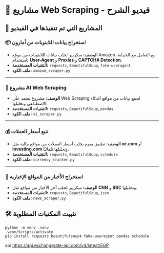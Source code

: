 # 📝 مشاريع Web Scraping - فيديو الشرح

## 📌 المشاريع التي تم تنفيذها في الفيديو

### 📦 استخراج بيانات اللابتوبات من أمازون
- **الوصف:** سكريبر لجلب بيانات اللابتوبات من موقع Amazon، مع التعامل مع الحماية باستخدام **User-Agent** و **Proxies** و **CAPTCHA Detection**.  
- **التقنيات المستخدمة:** `requests`, `BeautifulSoup`, `fake-useragent`  
- **ملف الكود:** `amazon_scraper.py`  

---

### 🤖 مشروع AI Web Scraping
- **الوصف:** مشروع يعتمد على Web Scraping لجمع بيانات من مواقع الذكاء الاصطناعي وتحليلها.  
- **التقنيات المستخدمة:** `requests`, `BeautifulSoup`, `pandas`  
- **ملف الكود:** `ai_scraper.py`  

---

### 💰 تتبع أسعار العملات
- **الوصف:** تطبيق يقوم بجلب أسعار العملات من مواقع مالية مثل **xe.com** أو **investing.com** وتحليلها تلقائيًا.  
- **التقنيات المستخدمة:** `requests`, `BeautifulSoup`, `schedule`  
- **ملف الكود:** `currency_tracker.py`  

---

### 📰 استخراج الأخبار من المواقع الإخبارية
- **الوصف:** سكريبر لجلب آخر الأخبار من مواقع مثل **CNN** و **BBC** وتحليلها.  
- **التقنيات المستخدمة:** `requests`, `BeautifulSoup`, `json`  
- **ملف الكود:** `news_scraper.py`  

## 🛠 تثبيت المكتبات المطلوبة
```
python -m venv .venv
.venv/Scripts/activate
pip install requests beautifulsoup4 fake-useragent pandas schedule
```
api
https://api.exchangerate-api.com/v4/latest/EGP
